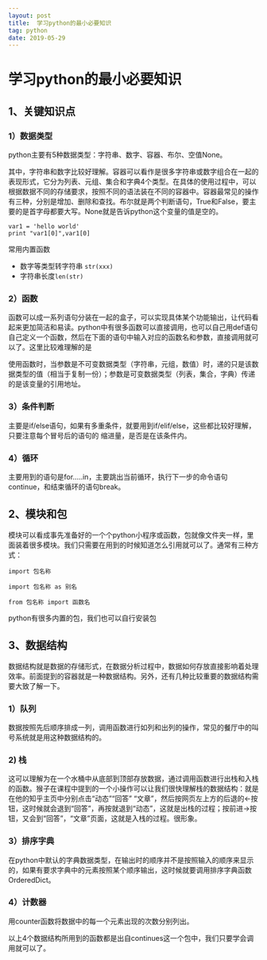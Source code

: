 ```yaml
---
layout: post
title:  学习python的最小必要知识
tag: python
date: 2019-05-29 
---
```


 

# 学习python的最小必要知识

## 1、关键知识点

### 1）数据类型

python主要有5种数据类型：字符串、数字、容器、布尔、空值None。

其中，字符串和数字比较好理解。容器可以看作是很多字符串或数字组合在一起的表现形式，它分为列表、元组、集合和字典4个类型。在具体的使用过程中，可以根据数据不同的存储要求，按照不同的语法装在不同的容器中。容器最常见的操作有三种，分别是增加、删除和查找。布尔就是两个判断语句，True和False，要主要的是首字母都要大写。None就是告诉python这个变量的值是空的。
```
var1 = 'hello world'
print "var1[0]",var1[0]
```

常用内置函数

* 数字等类型转字符串 `str(xxx)`
* 字符串长度`len(str)`


### 2）函数

函数可以成一系列语句分装在一起的盒子，可以实现具体某个功能输出，让代码看起来更加简洁和易读。python中有很多函数可以直接调用，也可以自己用def语句自己定义一个函数，然后在下面的语句中输入对应的函数名和参数，直接调用就可以了。这里比较难理解的是

使用函数时，当参数是不可变数据类型（字符串，元组，数值）时，递的只是该数据类型的值（相当于复制一份）；参数是可变数据类型（列表，集合，字典）传递的是该变量的引用地址。 

### 3）条件判断

主要是if/else语句，如果有多重条件，就要用到if/elif/else，这些都比较好理解，只要注意每个冒号后的语句的 缩进量，是否是在该条件内。

### 4）循环

主要用到的语句是for.....in，主要跳出当前循环，执行下一步的命令语句continue，和结束循环的语句break。

## 2、模块和包

模块可以看成事先准备好的一个个python小程序或函数，包就像文件夹一样，里面装着很多模块。我们只需要在用到的时候知道怎么引用就可以了。通常有三种方式：

`import 包名称`

`import 包名称 as 别名`

`from 包名称 import 函数名`

python有很多内置的包，我们也可以自行安装包

## 3、数据结构

数据结构就是数据的存储形式，在数据分析过程中，数据如何存放直接影响着处理效率。前面提到的容器就是一种数据结构。另外，还有几种比较重要的数据结构需要大致了解一下。

### 1）队列

数据按照先后顺序排成一列，调用函数进行如列和出列的操作，常见的餐厅中的叫号系统就是用这种数据结构的。

### 2) 栈
 
这可以理解为在一个水桶中从底部到顶部存放数据，通过调用函数进行出栈和入栈的函数。猴子在课程中提到的一个小操作可以让我们很快理解栈的数据结构：就是在他的知乎主页中分别点击“动态”“回答” “文章”，然后按网页左上方的后退的←按钮，这时候就会退到“回答”，再按就退到“动态”，这就是出栈的过程；按前进→按钮，又会到“回答”，“文章”页面，这就是入栈的过程。很形象。

### 3）排序字典

在python中默认的字典数据类型，在输出时的顺序并不是按照输入的顺序来显示的，如果有要求字典中的元素按照某个顺序输出，这时候就要调用排序字典函数 OrderedDict。

### 4）计数器

用counter函数将数据中的每一个元素出现的次数分别列出。

以上4个数据结构所用到的函数都是出自continues这一个包中，我们只要学会调用就可以了。

 